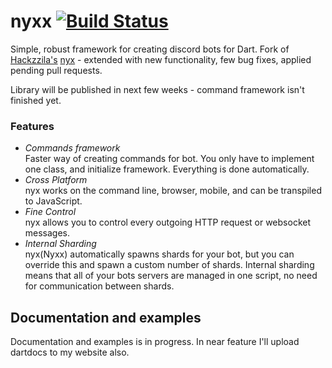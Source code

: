 # nyxx [![Build Status](https://travis-ci.org/l7ssha/nyxx.svg?branch=master)](https://travis-ci.org/l7ssha/nyxx)

Simple, robust framework for creating discord bots for Dart. Fork of [Hackzzila's](https://github.com/Hackzzila) [nyx](github.com/Hackzzila/nyx) - extended with new functionality, few bug fixes, applied pending pull requests.

Library will be published in next few weeks - command framework isn't finished yet.

### Features

- *Commands framework* <br>
  Faster way of creating commands for bot. You only have to implement one class, and initialize framework. Everything is done automatically. 
- *Cross Platform* <br>
  nyx works on the command line, browser, mobile, and can be transpiled to JavaScript.
- *Fine Control* <br>
  nyx allows you to control every outgoing HTTP request or websocket messages.
- *Internal Sharding* <br>
  nyx(Nyxx) automatically spawns shards for your bot, but you can override this and spawn a custom number of shards. Internal sharding means that all of your bots servers are managed in one script, no need for communication between shards.

## Documentation and examples

Documentation and examples is in progress. In near feature I'll upload dartdocs to my website also.

